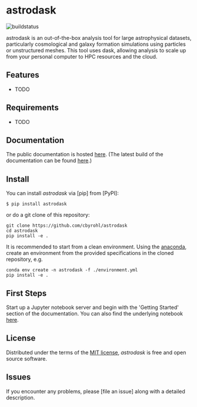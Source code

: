 # astrodask

![buildstatus](https://github.com/cbyrohl/astrodask/actions/workflows/python-package-conda.yml/badge.svg)

astrodask is an out-of-the-box analysis tool for large astrophysical datasets, particularly cosmological and galaxy formation simulations using particles or unstructured meshes.
This tool uses dask, allowing analysis to scale up from your personal computer to HPC resources and the cloud.

## Features

- TODO

## Requirements

- TODO



## Documentation
The public documentation is hosted [here](https://astrodask.cbyrohl.de/). (The latest build of the documentation can be found [here](https://byrohlc.pages.mpcdf.de/astrodask/).)

## Install

You can install _astrodask_ via [pip] from [PyPI]:

```console
$ pip install astrodask
```

or do a git clone of this repository:

```
git clone https://github.com/cbyrohl/astrodask
cd astrodask
pip install -e .
```

It is recommended to start from a clean environment. Using the [anaconda](https://www.anaconda.com/products/individual), create an environment from the provided specifications in the cloned repository, e.g.

```
conda env create -n astrodask -f ./environment.yml
pip install -e .
```

## First Steps
Start up a Jupyter notebook server and begin with the 'Getting Started' section of the documentation. You can also find the underlying notebook [here](docs/notebooks/gettingstarted.ipynb).

## License

Distributed under the terms of the [MIT license](LICENSE),
_astrodask_ is free and open source software.

## Issues

If you encounter any problems,
please [file an issue] along with a detailed description.
